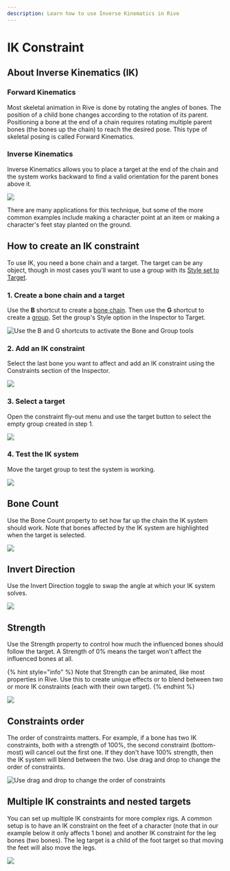 ```yaml
---
description: Learn how to use Inverse Kinematics in Rive
---
```


# IK Constraint

## About Inverse Kinematics \(IK\)

### Forward Kinematics

Most skeletal animation in Rive is done by rotating the angles of bones. The position of a child bone changes according to the rotation of its parent. Positioning a bone at the end of a chain requires rotating multiple parent bones \(the bones up the chain\) to reach the desired pose. This type of skeletal posing is called Forward Kinematics.

### Inverse Kinematics

Inverse Kinematics allows you to place a target at the end of the chain and the system works backward to find a valid orientation for the parent bones above it.

![](../../.gitbook/assets/image%20%281%29.gif)

There are many applications for this technique, but some of the more common examples include making a character point at an item or making a character's feet stay planted on the ground.

## How to create an IK constraint

To use IK, you need a bone chain and a target. The target can be any object, though in most cases you'll want to use a group with its [Style set to Target](../fundamentals/groups/#group-style).

### 1. Create a bone chain and a target

Use the **B** shortcut to create a [bone chain](../manipulating-shapes/bones/#how-to-create-bones). Then use the **G** shortcut to create a [group](../fundamentals/groups/). Set the group's Style option in the Inspector to Target. 

![Use the B and G shortcuts to activate the Bone and Group tools](../../.gitbook/assets/2021-08-03-15.17.11.gif)

### 2. Add an IK constraint

Select the last bone you want to affect and add an IK constraint using the Constraints section of the Inspector.

![](../../.gitbook/assets/2021-08-03-16.20.56.gif)

### 3. Select a target

Open the constraint fly-out menu and use the target button to select the empty group created in step 1. 

![](../../.gitbook/assets/2021-08-03-16.51.11.gif)

### 4. Test the IK system

Move the target group to test the system is working.

![](../../.gitbook/assets/2021-08-03-17.27.19.gif)

## Bone Count

Use the Bone Count property to set how far up the chain the IK system should work. Note that bones affected by the IK system are highlighted when the target is selected.

![](../../.gitbook/assets/2021-08-03-17.37.50.gif)

## Invert Direction

Use the Invert Direction toggle to swap the angle at which your IK system solves.

![](../../.gitbook/assets/2021-08-03-18.28.39.gif)

## Strength

Use the Strength property to control how much the influenced bones should follow the target. A Strength of 0% means the target won't affect the influenced bones at all.

{% hint style="info" %}
Note that Strength can be animated, like most properties in Rive. Use this to create unique effects or to blend between two or more IK constraints \(each with their own target\).
{% endhint %}

![](../../.gitbook/assets/2021-08-03-18.42.16.gif)

## Constraints order

The order of constraints matters. For example, if a bone has two IK constraints, both with a strength of 100%, the second constraint \(bottom-most\) will cancel out the first one. If they don't have 100% strength, then the IK system will blend between the two. Use drag and drop to change the order of constraints.

![Use drag and drop to change the order of constraints](../../.gitbook/assets/2021-08-03-18.48.53.gif)

## Multiple IK constraints and nested targets

You can set up multiple IK constraints for more complex rigs. A common setup is to have an IK constraint on the feet of a character \(note that in our example below it only affects 1 bone\) and another IK constraint for the leg bones \(two bones\). The leg target is a child of the foot target so that moving the feet will also move the legs.

![](https://gblobscdn.gitbook.com/assets%2F-LLf9WNXyNW0pxMs9rjI%2F-LWsi9dTxfj2qUgqoM-9%2F-LWt95RxfajHmO2cJyBa%2Fik_rig.gif?alt=media&token=0fa7d42a-e3a4-4c1b-b825-8089e478f5cc)



